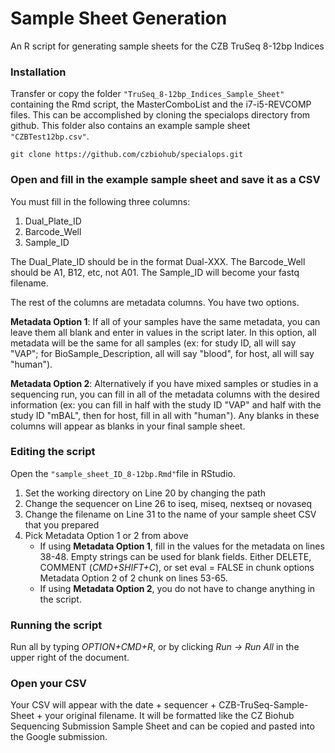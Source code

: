 # Sample Sheet Generation
An R script for generating sample sheets for the CZB TruSeq 8-12bp Indices

### Installation
Transfer or copy the folder `"TruSeq_8-12bp_Indices_Sample_Sheet"` containing the Rmd script, the MasterComboList and the i7-i5-REVCOMP files. This can be accomplished by cloning the specialops directory from github. This folder also contains an example sample sheet `"CZBTest12bp.csv"`.

```
git clone https://github.com/czbiohub/specialops.git
```

### Open and fill in the example sample sheet and save it as a CSV

You must fill in the following three columns:
1. Dual_Plate_ID
2. Barcode_Well
3. Sample_ID

The Dual_Plate_ID should be in the format Dual-XXX. The Barcode_Well should be A1, B12, etc, not A01. The Sample_ID will become your fastq filename.

The rest of the columns are metadata columns. You have two options.

**Metadata Option 1**: If all of your samples have the same metadata, you can leave them all blank and enter in values in the script later. In this option, all metadata will be the same for all samples (ex: for study ID, all will say "VAP"; for BioSample_Description, all will say "blood", for host, all will say "human").

**Metadata Option 2**: Alternatively if you have mixed samples or studies in a sequencing run, you can fill in all of the metadata columns with the desired information (ex: you can fill in half with the study ID "VAP" and half with the study ID "mBAL", then for host, fill in all with "human"). Any blanks in these columns will appear as blanks in your final sample sheet.

### Editing the script

Open the `"sample_sheet_ID_8-12bp.Rmd"`file in RStudio.

1. Set the working directory on Line 20 by changing the path
2. Change the sequencer on Line 26 to iseq, miseq, nextseq or novaseq
3. Change the filename on Line 31 to the name of your sample sheet CSV that you prepared
4. Pick Metadata Option 1 or 2 from above
    * If using **Metadata Option 1**, fill in the values for the metadata on lines 38-48. Empty strings can be used for blank fields. Either DELETE, COMMENT (*CMD+SHIFT+C*), or set eval = FALSE in chunk options Metadata Option 2 of 2 chunk on lines 53-65.
    * If using **Metadata Option 2**, you do not have to change anything in the script.

### Running the script

Run all by typing *OPTION+CMD+R*, or by clicking *Run -> Run All* in the upper right of the document.

### Open your CSV

Your CSV will appear with the date + sequencer + CZB-TruSeq-Sample-Sheet + your original filename. It will be formatted like the CZ Biohub Sequencing Submission Sample Sheet and can be copied and pasted into the Google submission.
